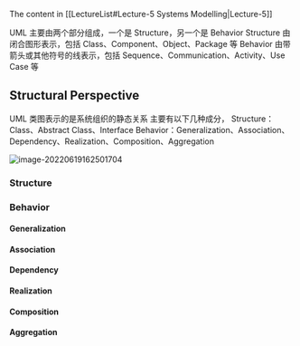 The content in [[LectureList#Lecture-5 Systems Modelling|Lecture-5]]

UML 主要由两个部分组成，一个是 Structure，另一个是 Behavior
Structure 由闭合图形表示，包括 Class、Component、Object、Package 等
Behavior 由带箭头或其他符号的线表示，包括 Sequence、Communication、Activity、Use Case 等

## Structural Perspective

UML 类图表示的是系统组织的静态关系
主要有以下几种成分，
Structure：Class、Abstract Class、Interface
Behavior：Generalization、Association、Dependency、Realization、Composition、Aggregation

![image-20220619162501704](C:/Users/Quacks/AppData/Roaming/Typora/typora-user-images/image-20220619162501704.png)

### Structure

### Behavior

#### Generalization
#### Association
#### Dependency
#### Realization
#### Composition
#### Aggregation
